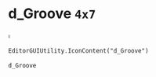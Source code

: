 # d_Groove `4x7`
<img src="/img/d_Groove.png" width=4 height=7>

``` CSharp
EditorGUIUtility.IconContent("d_Groove")
```
```
d_Groove
```
